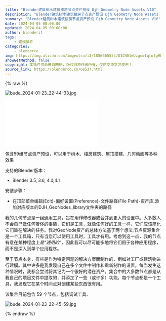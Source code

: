 ```yaml
---
title: "Blender建筑树木建筑楼房节点资产预设 Djh Geometry Node Assets V10"
description: "Blender建筑树木建筑楼房节点资产预设 Djh Geometry Node Assets V10"
summary: "Blender建筑树木建筑楼房节点资产预设 Djh Geometry Node Assets V10"
date: 2024-04-05 00:00:00
updated: 2024-04-05 00:00:00
author: blenderit
tags: 
    - 建模插件
categories:
    - blenderco
img: https://img.alicdn.com/imgextra/i3/1856665554/O1CN01eUzgcw1qtmfg9Q0Qx_!!1856665554.jpg
showGetMethod: false
copyright: 本插件资源来自网络，版权归原作者所有，仅供交流学习使用！
source_link: https://blenderco.cn/68537.html
---
```


{% raw %}
<p><img class="aligncenter" src="https://img.alicdn.com/imgextra/i3/1856665554/O1CN01eUzgcw1qtmfg9Q0Qx_!!1856665554.jpg" alt="bude_2024-01-23_22-44-33.jpg"></p><div id="external-video-43c2308280" class="external-video"><iframe frameborder="0" src="//player.bilibili.com/player.html?aid=1952694908&amp;bvid=BV1MC411j7WD&amp;cid=1490622913&amp;p=1" allowfullscreen="true"></iframe></div><p>包含59组节点资产预设，可以用于树木、楼房建筑、屋顶搭建、几何动画等多种效果</p><p>支持的Blender版本：</p><ul>
<li>Blender 3.5, 3.6, 4.0,4.1</li>
</ul><p>安装步骤：</p><ul>
<li>在顶部菜单编辑(Edit)-偏好设置(Preference)-文件路径(File Path)-资产库,添加对应版本的DJH_GeoNodes_library文件夹的路径</li>
</ul><p>我的几何节点是一组通用工具，旨在用作修改器或合并到更大的设置中。大多数人不会自己做任何奢侈的事情，它们是工具，就像任何好的工具一样，它们应该简化它们旨在解决的任务。我对GeoNode资产的总体方法基于两个想法;节点资源集合是一个工具箱，只有当您可以使用工具时，工具才有用。考虑到这一点，我的节点有意在某种程度上<i>是“通用的”</i>，因此我可以尽可能多地将它们用于各种应用程序，而不是深入到单个应用程序。</p><p>至于节点本身，有些是作为特定问题的解决方案而制作的，例如对工厂或建筑物进行建模。其中许多是我发现自己在多个文件中制作和重新制作的设置，每当发生这种情况时，我都会尝试将其记为一个很好的潜在资产。集合中的大多数节点都是从我自己的项目文件中提取的，并添加了一些（或许多）功能。每个节点都是一个工具，我发现它在某个时间点对创建某些东西很有用。</p><p>该集合目前包含 59 个节点，包括调试工具、</p><p><img src="https://img.alicdn.com/imgextra/i4/1856665554/O1CN01kmzOVP1qtmfatY0SA_!!1856665554.jpg" alt="bude_2024-01-23_22-45-59.jpg"></p>
<div style="display: none">blenderco</div>
{% endraw %}